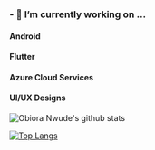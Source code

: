 ### - 🔭 I’m currently working on ...

#### Android
#### Flutter
#### Azure Cloud Services
#### UI/UX Designs


![Obiora Nwude's github stats](https://github-readme-stats.vercel.app/api?username=obiscode)


[![Top Langs](https://github-readme-stats.vercel.app/api/top-langs/?username=obiscode)](https://github.com/anuraghazra/github-readme-stats)


<!--
**obiscode/obiscode** is a ✨ _special_ ✨ repository because its `README.md` (this file) appears on your GitHub profile.

Here are some ideas to get you started:



- 🌱 I’m currently learning with...
### 
- 👯 I’m looking to collaborate on ...
- 🤔 I’m looking for help with ...
- 💬 Ask me about ...
- 📫 How to reach me: ...
- 😄 Pronouns: ...
- ⚡ Fun fact: ...
-->
